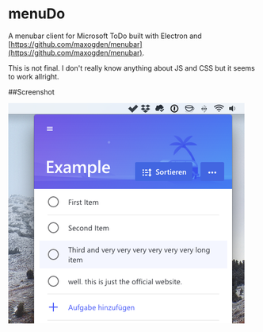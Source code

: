 # menuDo
A menubar client for Microsoft ToDo built with Electron and [https://github.com/maxogden/menubar](https://github.com/maxogden/menubar).

This is not final. I don't really know anything about JS and CSS but it seems to work allright.

##Screenshot

![Screenshot](/images/screenshot.png)

